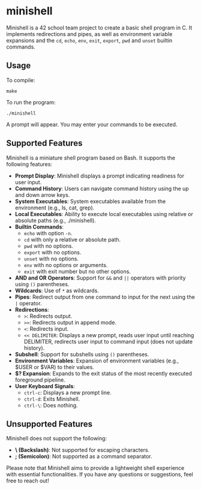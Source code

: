 # minishell



Minishell is a 42 school team project to create a basic shell program in C. It implements redirections and pipes, as well as environment variable expansions and the `cd`, `echo`, `env`, `exit`, `export`, `pwd` and `unset` builtin commands.


## Usage


To compile:

```shell
make
```

To run the program:

```shell
./minishell
```

A prompt will appear. You may enter your commands to be executed.


## Supported Features

Minishell is a miniature shell program based on Bash. It supports the following features:

- **Prompt Display**: Minishell displays a prompt indicating readiness for user input.
- **Command History**: Users can navigate command history using the up and down arrow keys.
- **System Executables**: System executables available from the environment (e.g., ls, cat, grep).
- **Local Executables**: Ability to execute local executables using relative or absolute paths (e.g., ./minishell).
- **Builtin Commands**:
  - `echo` with option `-n`.
  - `cd` with only a relative or absolute path.
  - `pwd` with no options.
  - `export` with no options.
  - `unset` with no options.
  - `env` with no options or arguments.
  - `exit` with exit number but no other options.
- **AND and OR Operators**: Support for `&&` and `||` operators with priority using `()` parentheses.
- **Wildcards**: Use of `*` as wildcards.
- **Pipes**: Redirect output from one command to input for the next using the `|` operator.
- **Redirections**:
  - `>`: Redirects output.
  - `>>`: Redirects output in append mode.
  - `<`: Redirects input.
  - `<< DELIMITER`: Displays a new prompt, reads user input until reaching DELIMITER, redirects user input to command input (does not update history).
- **Subshell**: Support for subshells using `()` parentheses.
- **Environment Variables**: Expansion of environment variables (e.g., $USER or $VAR) to their values.
- **$? Expansion**: Expands to the exit status of the most recently executed foreground pipeline.
- **User Keyboard Signals**:
  - `ctrl-c`: Displays a new prompt line.
  - `ctrl-d`: Exits Minishell.
  - `ctrl-\`: Does nothing.

## Unsupported Features

Minishell does not support the following:

- **\ (Backslash)**: Not supported for escaping characters.
- **; (Semicolon)**: Not supported as a command separator.

Please note that Minishell aims to provide a lightweight shell experience with essential functionalities. If you have any questions or suggestions, feel free to reach out!
